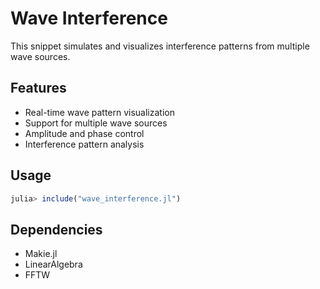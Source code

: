 # Wave Interference

This snippet simulates and visualizes interference patterns from multiple wave sources.

## Features
- Real-time wave pattern visualization
- Support for multiple wave sources
- Amplitude and phase control
- Interference pattern analysis

## Usage
```julia
julia> include("wave_interference.jl")
```

## Dependencies
- Makie.jl
- LinearAlgebra
- FFTW 